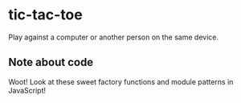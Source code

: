 # tic-tac-toe

Play against a computer or another person on the same device.

## Note about code

Woot! Look at these sweet factory functions and module patterns in JavaScript!
